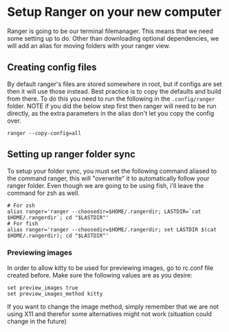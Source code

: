 # Setup Ranger on your new computer
Ranger is going to be our terminal filemanager. This means that we need some setting up to do. Other than downloading optional dependencies, we will add an alias for moving folders with your ranger view.

## Creating config files
By default ranger's files are stored somewhere in root, but if configs are set then it will use those instead. Best practice is to copy the defaults and build from there. To do this you need to run the following in the `.config/ranger` folder. NOTE if you did the below step first then ranger will need to be run directly, as the extra parameters in the alias don't let you copy the config over.

```
ranger --copy-config=all
```

## Setting up ranger folder sync
To setup your folder sync, you must set the following command aliased to the command ranger, this will "overwrite" it to automatically follow your ranger folder. Even though we are going to be using fish, i'll leave the command for zsh as well.

```
# For zsh
alias ranger='ranger --choosedir=$HOME/.rangerdir; LASTDIR=`cat $HOME/.rangerdir`; cd "$LASTDIR"'
# For fish
alias ranger='ranger --choosedir=$HOME/.rangerdir; set LASTDIR $(cat $HOME/.rangerdir); cd "$LASTDIR"'
```

### Previewing images
In order to allow kitty to be used for previewing images, go to rc.conf file created before. Make sure the following values are as you desire:

```
set preview_images true
set preview_images_method kitty
```

If you want to change the image method, simply remember that we are not using X11 and therefor some alternatives might not work (situation could change in the future)
